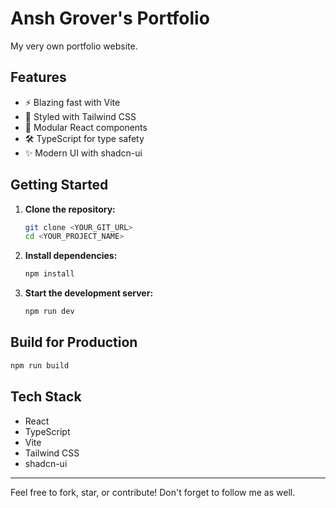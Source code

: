 # Ansh Grover's Portfolio

My very own portfolio website.

## Features

- ⚡️ Blazing fast with Vite
- 🎨 Styled with Tailwind CSS
- 🧩 Modular React components
- 🛠️ TypeScript for type safety
- ✨ Modern UI with shadcn-ui

## Getting Started

1. **Clone the repository:**
   ```sh
   git clone <YOUR_GIT_URL>
   cd <YOUR_PROJECT_NAME>
   ```
2. **Install dependencies:**
   ```sh
   npm install
   ```
3. **Start the development server:**
   ```sh
   npm run dev
   ```

## Build for Production

```sh
npm run build
```

## Tech Stack

- React
- TypeScript
- Vite
- Tailwind CSS
- shadcn-ui

---

Feel free to fork, star, or contribute! Don't forget to follow me as well.

